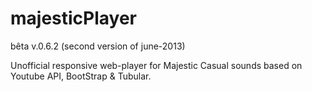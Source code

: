 majesticPlayer
==============
bêta v.0.6.2 (second version of june-2013)

Unofficial responsive web-player for Majestic Casual sounds based on Youtube API, BootStrap &amp; Tubular.
